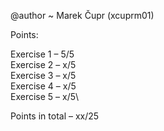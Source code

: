 @author ~ Marek Čupr (xcuprm01)

Points:

Exercise 1 – 5/5\
Exercise 2 – x/5\
Exercise 3 – x/5\
Exercise 4 – x/5\
Exercise 5 – x/5\

Points in total  – xx/25

